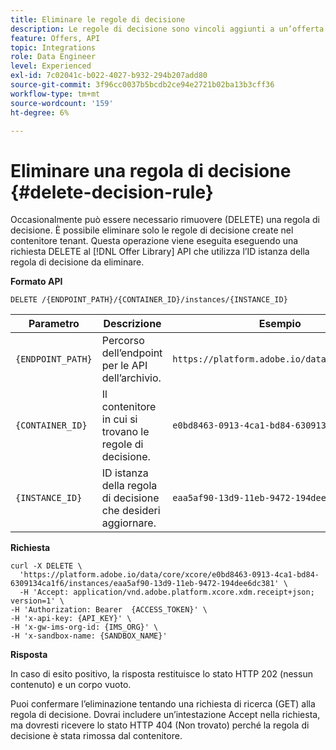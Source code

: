 ```yaml
---
title: Eliminare le regole di decisione
description: Le regole di decisione sono vincoli aggiunti a un’offerta personalizzata e applicati a un profilo per determinare l’idoneità.
feature: Offers, API
topic: Integrations
role: Data Engineer
level: Experienced
exl-id: 7c02041c-b022-4027-b932-294b207add80
source-git-commit: 3f96cc0037b5bcdb2ce94e2721b02ba13b3cff36
workflow-type: tm+mt
source-wordcount: '159'
ht-degree: 6%

---
```


# Eliminare una regola di decisione {#delete-decision-rule}

Occasionalmente può essere necessario rimuovere (DELETE) una regola di decisione. È possibile eliminare solo le regole di decisione create nel contenitore tenant. Questa operazione viene eseguita eseguendo una richiesta DELETE al [!DNL Offer Library] API che utilizza l’ID istanza della regola di decisione da eliminare.

**Formato API**

```http
DELETE /{ENDPOINT_PATH}/{CONTAINER_ID}/instances/{INSTANCE_ID}
```

| Parametro | Descrizione | Esempio |
| --------- | ----------- | ------- |
| `{ENDPOINT_PATH}` | Percorso dell’endpoint per le API dell’archivio. | `https://platform.adobe.io/data/core/xcore/` |
| `{CONTAINER_ID}` | Il contenitore in cui si trovano le regole di decisione. | `e0bd8463-0913-4ca1-bd84-6309134ca1f6` |
| `{INSTANCE_ID}` | ID istanza della regola di decisione che desideri aggiornare. | `eaa5af90-13d9-11eb-9472-194dee6dc381` |

**Richiesta**

```shell
curl -X DELETE \
  'https://platform.adobe.io/data/core/xcore/e0bd8463-0913-4ca1-bd84-6309134ca1f6/instances/eaa5af90-13d9-11eb-9472-194dee6dc381' \
  -H 'Accept: application/vnd.adobe.platform.xcore.xdm.receipt+json; version=1' \
-H 'Authorization: Bearer  {ACCESS_TOKEN}' \
-H 'x-api-key: {API_KEY}' \
-H 'x-gw-ims-org-id: {IMS_ORG}' \
-H 'x-sandbox-name: {SANDBOX_NAME}'
```

**Risposta**

In caso di esito positivo, la risposta restituisce lo stato HTTP 202 (nessun contenuto) e un corpo vuoto.

Puoi confermare l’eliminazione tentando una richiesta di ricerca (GET) alla regola di decisione. Dovrai includere un’intestazione Accept nella richiesta, ma dovresti ricevere lo stato HTTP 404 (Non trovato) perché la regola di decisione è stata rimossa dal contenitore.
